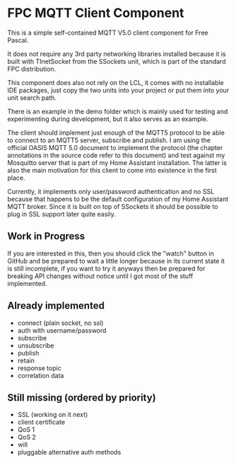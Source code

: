 # FPC MQTT Client Component

This is a simple self-contained MQTT V5.0 client component for Free Pascal.

It does not require any 3rd party networking libraries installed because it is built with TInetSocket from the SSockets unit, which is part of the standard FPC distribution.

This component does also not rely on the LCL, it comes with no installable IDE packages, just copy the two units into your project or put them into your unit search path.

There is an example in the demo folder which is mainly used for testing and experimenting during development, but it also serves as an example.

The client should implement just enough of the MQTT5 protocol to be able to connect to an MQTT5 server, subscribe and publish. I am using the official OASIS MQTT 5.0 document to implement the protocol (the chapter annotations in the source code refer to this document) and test against my Mosquitto server that is part of my Home Assistant installation. The latter is also the main motivation for this client to come into existence in the first place.

Currently, it implements only user/password authentication and no SSL because that happens to be the default configuration of my Home Assistant MQTT broker. Since it is built on top of SSockets it should be possible to plug in SSL support later quite easily.

## Work in Progress

If you are interested in this, then you should click the "watch" button in GitHub and be prepared to wait a little longer because in its current state it is still incomplete, if you want to try it anyways then be prepared for breaking API changes without notice until I got most of the stuff implemented.

## Already implemented

* connect (plain socket, no ssl)
* auth with username/password
* subscribe
* unsubscribe
* publish
* retain
* response topic
* correlation data

## Still missing (ordered by priority)

* SSL (working on it next)
* client certificate
* QoS 1
* QoS 2
* will
* pluggable alternative auth methods
